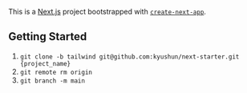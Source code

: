 This is a [Next.js](https://nextjs.org/) project bootstrapped with [`create-next-app`](https://github.com/vercel/next.js/tree/canary/packages/create-next-app).

## Getting Started

1. `git clone -b tailwind git@github.com:kyushun/next-starter.git {project_name}`
2. `git remote rm origin`
3. `git branch -m main`
